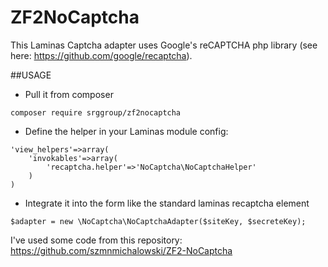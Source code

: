 # ZF2NoCaptcha

This Laminas Captcha adapter uses Google's reCAPTCHA php library (see here: https://github.com/google/recaptcha).

##USAGE

* Pull it from composer
```
composer require srggroup/zf2nocaptcha
```
* Define the helper in your Laminas module config: 
```
'view_helpers'=>array(
	'invokables'=>array(
		'recaptcha.helper'=>'NoCaptcha\NoCaptchaHelper'
	)
)
```
* Integrate it into the form like the standard laminas recaptcha element
```
$adapter = new \NoCaptcha\NoCaptchaAdapter($siteKey, $secreteKey);
```


I've used some code from this repository: https://github.com/szmnmichalowski/ZF2-NoCaptcha

